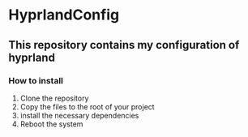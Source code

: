 # HyprlandConfig
## This repository contains my configuration of hyprland 
### How to install
1. Clone the repository
2. Copy the files to the root of your project
3. install the necessary dependencies 
4. Reboot the system 